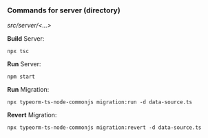 ### Commands for server (directory) ###

_src/server/<...>_


**Build** Server:

`npx tsc`


**Run** Server:

`npm start`


**Run** Migration:

`npx typeorm-ts-node-commonjs migration:run -d data-source.ts`


**Revert** Migration:

`npx typeorm-ts-node-commonjs migration:revert -d data-source.ts`